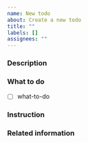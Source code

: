 ```yaml
---
name: New todo
about: Create a new todo
title: ""
labels: []
assignees: ""
---
```


### Description

### What to do

- [ ] what-to-do

### Instruction

### Related information
